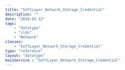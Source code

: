```yaml
---
title: "SoftLayer_Network_Storage_Credential"
description: ""
date: "2018-02-12"
tags:
    - "datatype"
    - "sldn"
    - "Network"
classes:
    - "SoftLayer_Network_Storage_Credential"
type: "reference"
layout: "datatype"
mainService : "SoftLayer_Network_Storage_Credential"
---
```

